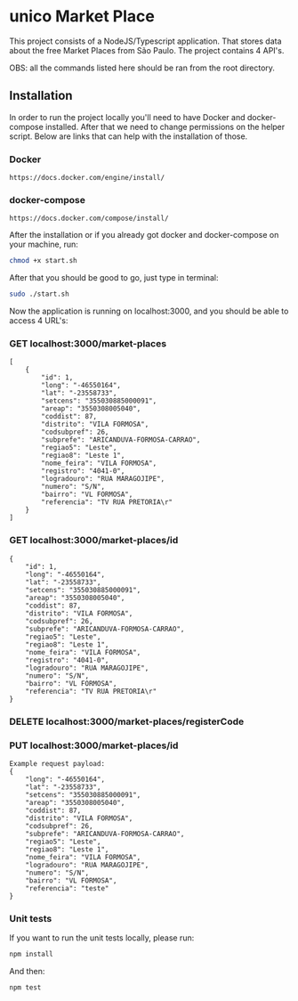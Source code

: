 # unico Market Place

This project consists of a NodeJS/Typescript application. That stores data about the free Market Places from São Paulo. The project contains 4 API's.

OBS: all the commands listed here should be ran from the root directory.

## Installation

In order to run the project locally you'll need to have Docker and docker-compose installed. After that we need to change permissions on the helper script. Below are links that can help with the installation of those. 

### Docker 
	https://docs.docker.com/engine/install/

### docker-compose
	https://docs.docker.com/compose/install/

After the installation or if you already got docker and docker-compose on your machine, run:
```bash
chmod +x start.sh

```
After that you should be good to go, just type in terminal:

```bash
sudo ./start.sh

```

Now the application is running on localhost:3000, and you should be able to access 4 URL's:

### GET localhost:3000/market-places
	[
    	{
        	"id": 1,
        	"long": "-46550164",
        	"lat": "-23558733",
        	"setcens": "355030885000091",
        	"areap": "3550308005040",
        	"coddist": 87,
        	"distrito": "VILA FORMOSA",
        	"codsubpref": 26,
        	"subprefe": "ARICANDUVA-FORMOSA-CARRAO",
        	"regiao5": "Leste",
        	"regiao8": "Leste 1",
        	"nome_feira": "VILA FORMOSA",
        	"registro": "4041-0",
        	"logradouro": "RUA MARAGOJIPE",
        	"numero": "S/N",
        	"bairro": "VL FORMOSA",
        	"referencia": "TV RUA PRETORIA\r"
    	}
	]

### GET localhost:3000/market-places/id
 	{
        "id": 1,
        "long": "-46550164",
        "lat": "-23558733",
        "setcens": "355030885000091",
        "areap": "3550308005040",
        "coddist": 87,
        "distrito": "VILA FORMOSA",
        "codsubpref": 26,
        "subprefe": "ARICANDUVA-FORMOSA-CARRAO",
        "regiao5": "Leste",
        "regiao8": "Leste 1",
        "nome_feira": "VILA FORMOSA",
        "registro": "4041-0",
        "logradouro": "RUA MARAGOJIPE",
        "numero": "S/N",
        "bairro": "VL FORMOSA",
        "referencia": "TV RUA PRETORIA\r"
	}

### DELETE localhost:3000/market-places/registerCode

### PUT localhost:3000/market-places/id
	Example request payload:
	{
    	"long": "-46550164",
    	"lat": "-23558733",
    	"setcens": "355030885000091",
    	"areap": "3550308005040",
    	"coddist": 87,
    	"distrito": "VILA FORMOSA",
    	"codsubpref": 26,
    	"subprefe": "ARICANDUVA-FORMOSA-CARRAO",
    	"regiao5": "Leste",
    	"regiao8": "Leste 1",
    	"nome_feira": "VILA FORMOSA",
    	"logradouro": "RUA MARAGOJIPE",
    	"numero": "S/N",
    	"bairro": "VL FORMOSA",
    	"referencia": "teste"
	}

### Unit tests

If you want to run the unit tests locally, please run:

```bash
npm install

```

And then:

```bash
npm test

```